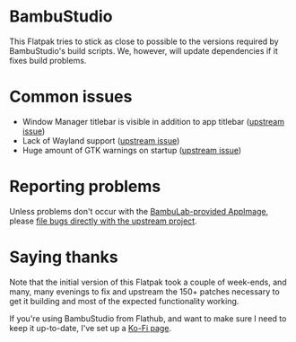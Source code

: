 # BambuStudio

This Flatpak tries to stick as close to possible to the versions required
by BambuStudio's build scripts. We, however, will update dependencies if
it fixes build problems.

# Common issues

- Window Manager titlebar is visible in addition to app titlebar ([upstream issue](https://github.com/bambulab/BambuStudio/issues/3313))
- Lack of Wayland support ([upstream issue](https://github.com/bambulab/BambuStudio/issues/2595))
- Huge amount of GTK warnings on startup ([upstream issue](https://github.com/bambulab/BambuStudio/issues/3315))

# Reporting problems

Unless problems don't occur with the [BambuLab-provided AppImage](https://github.com/bambulab/BambuStudio/releases), please
[file bugs directly with the upstream project](https://github.com/bambulab/BambuStudio/issues).

# Saying thanks

Note that the initial version of this Flatpak took a couple of week-ends,
and many, many evenings to fix and upstream the 150+ patches necessary to
get it building and most of the expected functionality working.

If you're using BambuStudio from Flathub, and want to make sure I need
to keep it up-to-date, I've set up a [Ko-Fi page](https://ko-fi.com/hadessuk).
